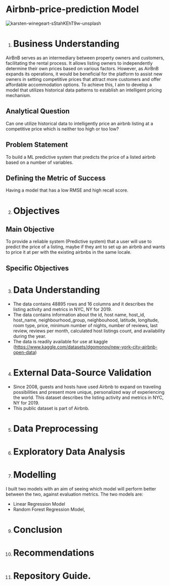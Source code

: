 # Airbnb-price-prediction Model

![karsten-winegeart-sStahKEhT9w-unsplash](https://github.com/wainaina-peter/AirBnB-price-prediction/assets/80960028/a7cfbf00-39a1-4047-aca2-2edddcdc5303)

1. # Business Understanding
AirBnB serves as an intermediary between property owners and customers, facilitating the rental process. It allows listing owners to independently determine their own prices based on various factors. However, as AirBnB expands its operations, it would be beneficial for the platform to assist new owners in setting competitive prices that attract more customers and offer affordable accommodation options. To achieve this, I aim to develop a model that utilizes historical data patterns to establish an intelligent pricing mechanism.

  ## Analytical Question
Can one utilize historical data to intelligently price an airbnb listing at a competitive price which is neither too high or too low?

  ## Problem Statement
To build a ML predictive system that predicts the price of a listed airbnb based on a number of variables.

  ## Defining the Metric of Success
Having a model that has a low RMSE and high recall score.

  2. # Objectives
## Main Objective
To provide a reliable system (Predictive system) that a user will use to predict the price of a listing, maybe if they ant to set up an airbnb and wants to price it at per with the existing airbnbs in the same locale.

   ## Specific Objectives

3. # Data Understanding
- The data contains 48895 rows and 16 columns and it describes the listing activity and metrics in NYC, NY for 2019. 
- The data contains information about the id, host name, host_id, host_name, neighbourhood_group, neighbouhood, latitude, longitude, room type, price, minimum number of nights, number of reviews, last review, reviews per month, calculated host listings count, and availability during the year.
- The data is readily available for use at kaggle (https://www.kaggle.com/datasets/dgomonov/new-york-city-airbnb-open-data)

4. # External Data-Source Validation
- Since 2008, guests and hosts have used Airbnb to expand on traveling possibilities and present more unique, personalized way of experiencing the world. This dataset describes the listing activity and metrics in NYC, NY for 2019.
- This public dataset is part of Airbnb.

5. # Data Preprocessing
  
6. # Exploratory Data Analysis
   
7. # Modelling

I built two models with an aim of seeing which model will perform better between the two, against evaluation metrics. The two models are:
-  Linear Regression Model
-  Random Forest Regression Model,


9. # Conclusion
10. # Recommendations
11. # Repository Guide.     
  



